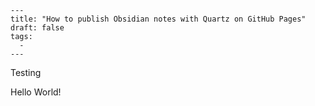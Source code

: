 ```
---
title: "How to publish Obsidian notes with Quartz on GitHub Pages"
draft: false
tags:
  - 
---
```

Testing 

Hello World!
